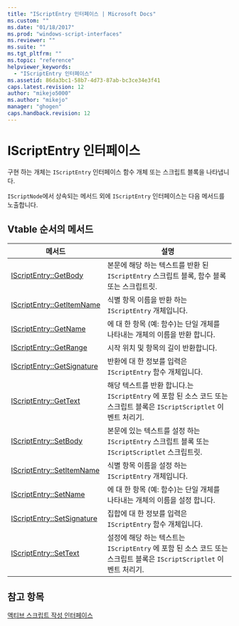 ```yaml
---
title: "IScriptEntry 인터페이스 | Microsoft Docs"
ms.custom: ""
ms.date: "01/18/2017"
ms.prod: "windows-script-interfaces"
ms.reviewer: ""
ms.suite: ""
ms.tgt_pltfrm: ""
ms.topic: "reference"
helpviewer_keywords: 
  - "IScriptEntry 인터페이스"
ms.assetid: 86da3bc1-58b7-4d73-87ab-bc3ce34e3f41
caps.latest.revision: 12
author: "mikejo5000"
ms.author: "mikejo"
manager: "ghogen"
caps.handback.revision: 12
---
```

# IScriptEntry 인터페이스
구현 하는 개체는 `IScriptEntry` 인터페이스 함수 개체 또는 스크립트 블록을 나타냅니다.  
  
 `IScriptNode`에서 상속되는 메서드 외에 `IScriptEntry` 인터페이스는 다음 메서드를 노출합니다.  
  
## Vtable 순서의 메서드  
  
|메서드|설명|  
|---------|--------|  
|[IScriptEntry::GetBody](../../winscript/reference/iscriptentry-getbody.md)|본문에 해당 하는 텍스트를 반환 된 `IScriptEntry` 스크립트 블록, 함수 블록 또는 스크립트릿.|  
|[IScriptEntry::GetItemName](../../winscript/reference/iscriptentry-getitemname.md)|식별 항목 이름을 반환 하는 `IScriptEntry` 개체입니다.|  
|[IScriptEntry::GetName](../../winscript/reference/iscriptentry-getname.md)|에 대 한 항목 \(예: 함수\)는 단일 개체를 나타내는 개체의 이름을 반환 합니다.|  
|[IScriptEntry::GetRange](../../winscript/reference/iscriptentry-getrange.md)|시작 위치 및 항목의 길이 반환합니다.|  
|[IScriptEntry::GetSignature](../../winscript/reference/iscriptentry-getsignature.md)|반환에 대 한 정보를 입력은 `IScriptEntry` 함수 개체입니다.|  
|[IScriptEntry::GetText](../../winscript/reference/iscriptentry-gettext.md)|해당 텍스트를 반환 합니다.는 `IScriptEntry` 에 포함 된 소스 코드 또는 스크립트 블록은 `IScriptScriptlet` 이벤트 처리기.|  
|[IScriptEntry::SetBody](../../winscript/reference/iscriptentry-setbody.md)|본문에 있는 텍스트를 설정 하는 `IScriptEntry` 스크립트 블록 또는 `IScriptScriptlet` 스크립트릿.|  
|[IScriptEntry::SetItemName](../../winscript/reference/iscriptentry-setitemname.md)|식별 항목 이름을 설정 하는 `IScriptEntry` 개체입니다.|  
|[IScriptEntry::SetName](../../winscript/reference/iscriptentry-setname.md)|에 대 한 항목 \(예: 함수\)는 단일 개체를 나타내는 개체의 이름을 설정 합니다.|  
|[IScriptEntry::SetSignature](../../winscript/reference/iscriptentry-setsignature.md)|집합에 대 한 정보를 입력은 `IScriptEntry` 함수 개체입니다.|  
|[IScriptEntry::SetText](../../winscript/reference/iscriptentry-settext.md)|설정에 해당 하는 텍스트는 `IScriptEntry` 에 포함 된 소스 코드 또는 스크립트 블록은 `IScriptScriptlet` 이벤트 처리기.|  
  
## 참고 항목  
 [액티브 스크립트 작성 인터페이스](../../winscript/reference/active-script-authoring-interfaces.md)
